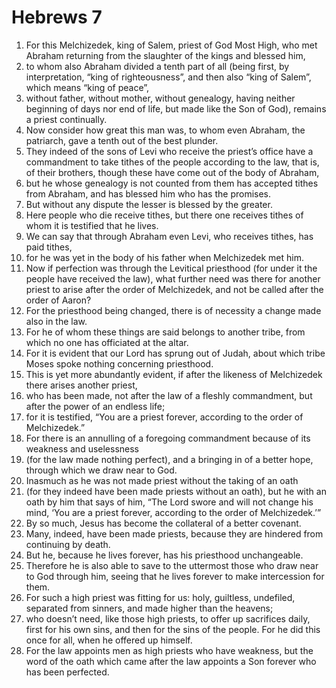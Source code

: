﻿
# Hebrews 7
1. For this Melchizedek, king of Salem, priest of God Most High, who met Abraham returning from the slaughter of the kings and blessed him, 
2. to whom also Abraham divided a tenth part of all (being first, by interpretation, “king of righteousness”, and then also “king of Salem”, which means “king of peace”, 
3. without father, without mother, without genealogy, having neither beginning of days nor end of life, but made like the Son of God), remains a priest continually. 
4. Now consider how great this man was, to whom even Abraham, the patriarch, gave a tenth out of the best plunder. 
5. They indeed of the sons of Levi who receive the priest’s office have a commandment to take tithes of the people according to the law, that is, of their brothers, though these have come out of the body of Abraham, 
6. but he whose genealogy is not counted from them has accepted tithes from Abraham, and has blessed him who has the promises. 
7. But without any dispute the lesser is blessed by the greater. 
8. Here people who die receive tithes, but there one receives tithes of whom it is testified that he lives. 
9. We can say that through Abraham even Levi, who receives tithes, has paid tithes, 
10. for he was yet in the body of his father when Melchizedek met him. 
11. Now if perfection was through the Levitical priesthood (for under it the people have received the law), what further need was there for another priest to arise after the order of Melchizedek, and not be called after the order of Aaron? 
12. For the priesthood being changed, there is of necessity a change made also in the law. 
13. For he of whom these things are said belongs to another tribe, from which no one has officiated at the altar. 
14. For it is evident that our Lord has sprung out of Judah, about which tribe Moses spoke nothing concerning priesthood. 
15. This is yet more abundantly evident, if after the likeness of Melchizedek there arises another priest, 
16. who has been made, not after the law of a fleshly commandment, but after the power of an endless life; 
17. for it is testified, “You are a priest forever, according to the order of Melchizedek.” 
18. For there is an annulling of a foregoing commandment because of its weakness and uselessness 
19. (for the law made nothing perfect), and a bringing in of a better hope, through which we draw near to God. 
20. Inasmuch as he was not made priest without the taking of an oath 
21. (for they indeed have been made priests without an oath), but he with an oath by him that says of him, “The Lord swore and will not change his mind, ‘You are a priest forever, according to the order of Melchizedek.’” 
22. By so much, Jesus has become the collateral of a better covenant. 
23. Many, indeed, have been made priests, because they are hindered from continuing by death. 
24. But he, because he lives forever, has his priesthood unchangeable. 
25. Therefore he is also able to save to the uttermost those who draw near to God through him, seeing that he lives forever to make intercession for them. 
26. For such a high priest was fitting for us: holy, guiltless, undefiled, separated from sinners, and made higher than the heavens; 
27. who doesn’t need, like those high priests, to offer up sacrifices daily, first for his own sins, and then for the sins of the people. For he did this once for all, when he offered up himself. 
28. For the law appoints men as high priests who have weakness, but the word of the oath which came after the law appoints a Son forever who has been perfected. 

